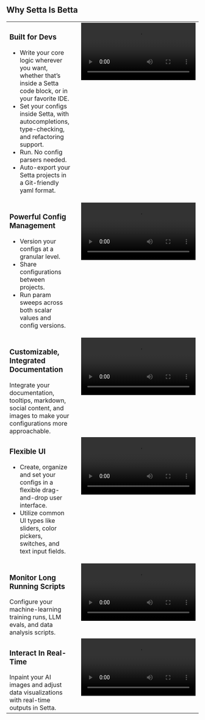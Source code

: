 ## Why Setta Is Betta


<table>
  <tr>
    <td style="vertical-align: top; padding-right: 20px;">
      <h3>Built for Devs</h3>
      <ul>
        <li>Write your core logic wherever you want, whether that’s inside a Setta code block, or in your favorite IDE.</li>
        <li>Set your configs inside Setta, with autocompletions, type-checking, and refactoring support.</li>
        <li>Run. No config parsers needed.</li>
        <li>Auto-export your Setta projects in a Git-friendly yaml format.</li>
      </ul>
    </td>
    <td style="vertical-align: top;">
      <video src="https://github.com/user-attachments/assets/ab5786d4-cf3f-4f8d-8951-7a9fd4a9f9bf" />
    </td>
  </tr>
  <tr>
    <td style="vertical-align: top; padding-right: 20px;">
      <h3>Powerful Config Management</h3>
      <ul>
        <li>Version your configs at a granular level.</li>
        <li>Share configurations between projects.</li>
        <li>Run param sweeps across both scalar values and config versions.</li>
      </ul>
    </td>
    <td style="vertical-align: top;">
      <video src="https://github.com/user-attachments/assets/3303294e-20e7-419a-8274-57ac8e5aea92" />
    </td>
  </tr>
<tr>
    <td style="vertical-align: top; padding-right: 20px;">
      <h3>Customizable, Integrated Documentation</h3>
      Integrate your documentation, tooltips, markdown, social content, and images to make your configurations more approachable.
    </td>
    <td style="vertical-align: top;">
      <video src="https://github.com/user-attachments/assets/d08bcede-06b5-4b66-9559-c3f7574e5894" />
    </td>
  </tr>
<tr>
    <td style="vertical-align: top; padding-right: 20px;">
      <h3>Flexible UI</h3>
      <ul>
        <li>Create, organize and set your configs in a flexible drag-and-drop user interface.</li>
        <li>Utilize common UI types like sliders, color pickers, switches, and text input fields.</li>
      </ul>
    </td>
    <td style="vertical-align: top;">
      <video src="https://github.com/user-attachments/assets/8730c9f3-dbcb-47af-8290-a5d460e82e4b" />
    </td>
  </tr>
<tr>
    <td style="vertical-align: top; padding-right: 20px;">
      <h3>Monitor Long Running Scripts</h3>
      Configure your machine-learning training runs, LLM evals, and data analysis scripts.
    </td>
    <td style="vertical-align: top;">
      <video src="https://github.com/user-attachments/assets/a118f895-19c5-4d0f-bebe-4a0b594ee405" />
    </td>
  </tr>
<tr>
    <td style="vertical-align: top; padding-right: 20px;">
      <h3>Interact In Real-Time</h3>
      Inpaint your AI images and adjust data visualizations with real-time outputs in Setta.
    </td>
    <td style="vertical-align: top;">
      <video src="https://github.com/user-attachments/assets/3e04c72f-3422-40b7-ba08-328b4534ea2b" />
    </td>
  </tr>
</table>